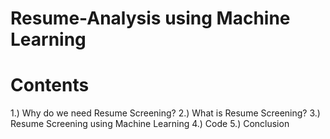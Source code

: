 # Resume-Analysis using Machine Learning 

# Contents 
1.) Why do we need Resume Screening?
2.) What is Resume Screening?
3.) Resume Screening using Machine Learning
4.) Code
5.) Conclusion   
    
 
